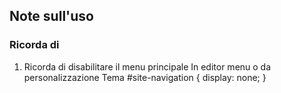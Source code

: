 ## Note sull'uso

### Ricorda di

1)	Ricorda di disabilitare il menu principale
	In editor menu o da personalizzazione Tema
	#site-navigation {
		display: none;
	}
